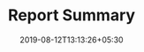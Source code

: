 ---
title: "Report Summary"
date: 2019-08-12T13:13:26+05:30
type: "accounts"
layout: "report-summary"

loggedin: true
userlogin: true
containernormal: true
reportinfo: true
reportsummary: true
---